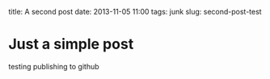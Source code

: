 title: A second post
date: 2013-11-05 11:00
tags: junk
slug: second-post-test

# Just a simple post

testing publishing to github
